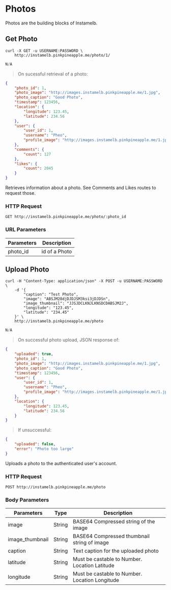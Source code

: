 # Photos

Photos are the building blocks of Instamelb.

## Get Photo

```shell
curl -X GET -u USERNAME:PASSWORD \
    http://instamelb.pinkpineapple.me/photo/1/
```

```java
N/A
```

> On sucessful retrieval of a photo:

```json
{
    "photo_id": 1,
    "photo_image": "http://images.instamelb.pinkpineapple.me/1.jpg",
    "photo_caption": "Good Photo",
    "timestamp": 123456,
    "location": {
        "longitude": 123.45,
        "latitude": 234.56
    },
    "user": {
        "user_id": 1,
        "username": "Pheo",
        "profile_image": "http://images.instamelb.pinkpineapple.me/1.jpg"
    },
    "comments": {
        "count": 127
    },
    "likes": {
        "count": 2045
    }
}
```

Retrieves information about a photo.
See Comments and Likes routes to request those.

### HTTP Request

`GET http://instamelb.pinkpineapple.me/photo/:photo_id`

### URL Parameters

Parameters | Description
---------- | -----------
photo_id | id of a Photo

## Upload Photo

```shell
curl -H "Content-Type: application/json" -X POST -u USERNAME:PASSWORD \
    -d '{
        "caption": "Test Photo",
        "image": "ABSJM28djDJDJSM3ksi3jDJDSn",
        "image_thumbnail": "JJSJDCLKNJLKNSDCDABSJM2J",
        "longitude": "123.45",
        "latitude": "234.45"
    }' \
    http://instamelb.pinkpineapple.me/photo
```

```java
N/A
```

> On successful photo upload, JSON response of:

```json
{
    "uploaded": true,
    "photo_id": 1,
    "photo_image": "http://images.instamelb.pinkpineapple.me/1.jpg",
    "photo_caption": "Good Photo",
    "timestamp": 123456,
    "user": {
        "user_id": 1,
        "username": "Pheo",
        "profile_image": "http://images.instamelb.pinkpineapple.me/1.jpg"
    },
    "location": {
        "longitude": 123.45,
        "latitude": 234.56
    }
}
```

> If unsuccessful:

```json
{
    "uploaded": false,
    "error": "Photo too large"
}
```

Uploads a photo to the authenticated user's account.

### HTTP Request

`POST http://instamelb.pinkpineapple.me/photo`

### Body Parameters

Parameters | Type | Description
---------- | ---- | -----------
image | String | BASE64 Compressed string of the image
image_thumbnail | String | BASE64 Compressed thumbnail string of image
caption | String | Text caption for the uploaded photo
latitude | String | Must be castable to Number. Location Latitude
longitude | String | Must be castable to Number. Location Longitude


